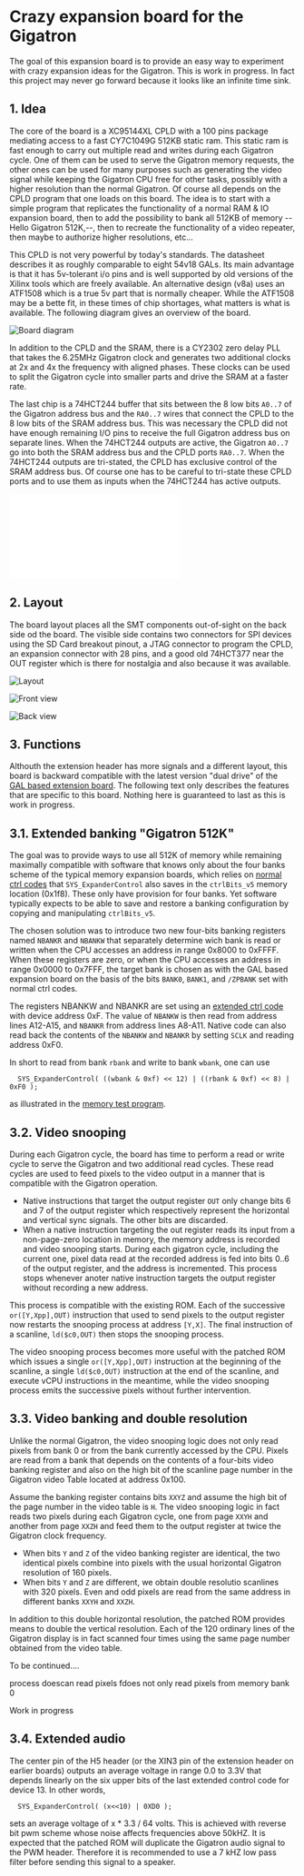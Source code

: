 # Crazy expansion board for the Gigatron

The goal of this expansion board is to provide an easy way to
experiment with crazy expansion ideas for the Gigatron.  This is work
in progress. In fact this project may never go forward because it
looks like an infinite time sink.

## 1. Idea

The core of the board is a XC95144XL CPLD with a 100 pins package
mediating access to a fast CY7C1049G 512KB static ram.  This static
ram is fast enough to carry out multiple read and writes during each
Gigatron cycle. One of them can be used to serve the Gigatron memory
requests, the other ones can be used for many purposes such as
generating the video signal while keeping the Gigatron CPU free for
other tasks, possibly with a higher resolution than the normal
Gigatron.  Of course all depends on the CPLD program that one loads on
this board. The idea is to start with a simple program that replicates
the functionality of a normal RAM & IO expansion board, then to add
the possibility to bank all 512KB of memory --Hello Gigatron 512K,--,
then to recreate the functionality of a video repeater, then maybe to
authorize higher resolutions, etc...

This CPLD is not very powerful by today's standards. The datasheet
describes it as roughly comparable to eight 54v18 GALs. Its main
advantage is that it has 5v-tolerant i/o pins and is well supported by
old versions of the Xilinx tools which are freely available. An
alternative design (v8a) uses an ATF1508 which is a true 5v part that
is normally cheaper. While the ATF1508 may be a bette fit, in these
times of chip shortages, what matters is what is available.  The
following diagram gives an overview of the board.

![Board diagram](images/diag.png)

In addition to the CPLD and the SRAM, there is a CY2302 zero delay PLL
that takes the 6.25MHz Gigatron clock and generates two additional
clocks at 2x and 4x the frequency with aligned phases. These clocks
can be used to split the Gigatron cycle into smaller parts and drive
the SRAM at a faster rate.

The last chip is a 74HCT244 buffer that sits between the 8 low bits
`A0..7` of the Gigatron address bus and the `RA0..7` wires that
connect the CPLD to the 8 low bits of the SRAM address bus. This was
necessary the CPLD did not have enough remaining I/O pins to receive
the full Gigatron address bus on separate lines. When the 74HCT244
outputs are active, the Gigatron `A0..7` go into both the SRAM address
bus and the CPLD ports `RA0..7`. When the 74HCT244 outputs are
tri-stated, the CPLD has exclusive control of the SRAM address bus. Of
course one has to be careful to tri-state these CPLD ports and to use
them as inputs when the 74HCT244 has active outputs.

![Schematics](Schematics.pdf)

## 2. Layout

The board layout places all the SMT components out-of-sight on the
back side od the board. The visible side contains two connectors for
SPI devices using the SD Card breakout pinout, a JTAG connector to
program the CPLD, an expansion connector with 28 pins, and a good old
74HCT377 near the OUT register which is there for nostalgia and also
because it was available.

![Layout](images/layout.png)

![Front view](images/front.jpg)

![Back view](images/back.jpg)


## 3. Functions

Althouth the extension header has more signals and a different layout,
this board is backward compatible with the latest version "dual drive"
of the [GAL based extension board](../extension-retro). The following
text only describes the features that are specific to this
board. Nothing here is guaranteed to last as this is work in progress.

## 3.1. Extended banking "Gigatron 512K"

The goal was to provide ways to use all 512K of memory while remaining
maximally compatible with software that knows only about the four
banks scheme of the typical memory expansion boards, which relies on
[normal ctrl codes](https://forum.gigatron.io/viewtopic.php?f=4&t=331)
that `SYS_ExpanderControl` also saves in the `ctrlBits_v5` memory
location (0x1f8). These only have provision for four banks. Yet
software typically expects to be able to save and restore a banking
configuration by copying and manipulating `ctrlBits_v5`.

The chosen solution was to introduce two new four-bits banking
registers named `NBANKR` and `NBANKW` that separately determine wich
bank is read or written when the CPU accesses an address in range
0x8000 to 0xFFFF. When these registers are zero, or when the CPU
accesses an address in range 0x0000 to 0x7FFF, the target bank is
chosen as with the GAL based expansion board on the basis of the bits
`BANK0`, `BANK1`, and `/ZPBANK` set with normal ctrl codes.

The registers NBANKW and NBANKR are set using an [extended ctrl
code](https://forum.gigatron.io/viewtopic.php?f=4&t=331) with device
address 0xF. The value of `NBANKW` is then read from address lines
A12-A15, and `NBANKR` from address lines A8-A11. Native code can also
read back the contents of the `NBANKW` and `NBANKR` by setting `SCLK`
and reading address 0xF0.

In short to read from bank `rbank` and write to bank `wbank`, one can use
```
  SYS_ExpanderControl( ((wbank & 0xf) << 12) | ((rbank & 0xf) << 8) | 0xF0 );
```
as illustrated in the [memory test program](test/memtest).

## 3.2. Video snooping

During each Gigatron cycle, the board has time to perform a read or write cycle
to serve the Gigatron and two additional read cycles. These read cycles
are used to feed pixels to the video output in a manner that is compatible
with the Gigatron operation.

* Native instructions that target the output register `OUT` only change
  bits 6 and 7 of the output register which respectively represent the
  horizontal and vertical sync signals. The other bits are discarded. 
* When a native instruction targeting the out register reads its 
  input from a non-page-zero location in memory, the memory 
  address is recorded and video snooping starts. During each gigatron cycle,
  including the current one, pixel data read at the recorded address is 
  fed into bits 0..6 of the output register, and the address is incremented.
  This process stops whenever anoter native instruction targets the
  output register without recording a new address.
  
This process is compatible with the existing ROM. Each of the
successive `or([Y,Xpp],OUT)` instruction that used to send
pixels to the output register now restarts the snooping process
at address `[Y,X]`. The final instruction of a scanline, `ld($c0,OUT)`
then stops the snooping process. 

The video snooping process becomes more useful with the patched ROM
which issues a single `or([Y,Xpp],OUT)` instruction at the beginning
of the scanline, a single `ld($c0,OUT)` instruction at the end of 
the scanline, and execute vCPU instructions in the meantime, while
the video snooping process emits the successive pixels without
further intervention.

## 3.3. Video banking and double resolution

Unlike the normal Gigatron, the video snooping logic does not only 
read pixels from bank 0 or from the bank currently accessed by the CPU.
Pixels are read from a bank that depends on the contents of a four-bits
video banking register and also on the high bit of the scanline page number
in the Gigatron video Table located at address 0x100.

Assume the banking register contains bits `XXYZ` and assume the high
bit of the page number in the video table is `H`.  The video snooping logic
in fact reads two pixels during each Gigatron cycle, one from page `XXYH` 
and another from page `XXZH` and feed them to the output register
at twice the Gigatron clock frequency.

* When bits `Y` and `Z` of the video banking register are identical, 
  the two identical pixels combine into pixels with the usual horizontal
  Gigatron resolution of 160 pixels.
* When bits `Y` and `Z` are different, we obtain double resolutio
  scanlines with 320 pixels. Even and odd pixels are read from
  the same address in different banks `XXYH` and `XXZH`.

In addition to this double horizontal resolution, the patched ROM
provides means to double the vertical resolution. Each of the 120 
ordinary lines of the Gigatron display is in fact scanned four times
using the same page number obtained from the video table. 

To be continued....



process doescan read pixels fdoes not only read pixels from memory bank 0




Work in progress

## 3.4. Extended audio

The center pin of the H5 header (or the XIN3 pin of the extension
header on earlier boards) outputs an average voltage in range 0.0 to
3.3V that depends linearly on the six upper bits of the last extended
control code for device 13.  In other words,
```
  SYS_ExpanderControl( (x<<10) | 0XD0 );
```
sets an average voltage of x * 3.3 / 64 volts. This is achieved with
reverse bit pwm scheme whose noise affects frequencies above 50kHZ. It
is expected that the patched ROM will duplicate the Gigatron audio
signal to the PWM header.  Therefore it is recommended to use a 7 kHZ
low pass filter before sending this signal to a speaker.

